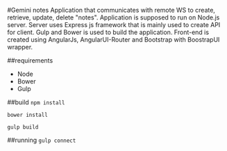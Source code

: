 #Gemini notes
Application that communicates with remote WS to create, retrieve, update, delete "notes". Application is supposed to run on Node.js server. 
Server uses Express js framework that is mainly used to create API for client.
Gulp and Bower is used to build the application.
Front-end is created using AngularJs, AngularUI-Router and Bootstrap with BoostrapUI wrapper. 

##requirements
* Node
* Bower
* Gulp

##build
`npm install`

`bower install`

`gulp build`

##running
`gulp connect`
